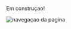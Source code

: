 Em construçao!

![navegaçao da pagina](https://github.com/aridsm/search-cities/blob/master/src/assets/page.gif)
